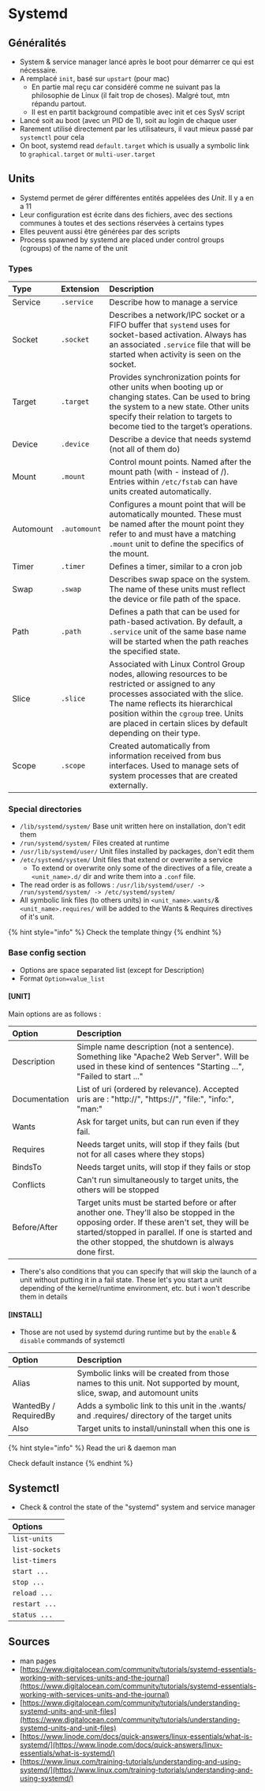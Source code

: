 # Systemd

## Généralités

* System & service manager lancé après le boot pour démarrer ce qui est nécessaire.
* A remplacé `init`, basé sur `upstart` \(pour mac\)
  * En partie mal reçu car considéré comme ne suivant pas la philosophie de Linux \(il fait trop de choses\). Malgré tout, mtn répandu partout.
  * Il est en partit background compatible avec init et ces SysV script
* Lancé soit au boot \(avec un PID de 1\), soit au login de chaque user
* Rarement utilisé directement par les utilisateurs, il vaut mieux passé par `systemctl` pour cela
* On boot, systemd read `default.target` which is usually a symbolic link to `graphical.target` or `multi-user.target`

## Units

* Systemd permet de gérer différentes entités appelées des _Unit_. Il y a en a 11
* Leur configuration est écrite dans des fichiers, avec des sections communes à toutes et des sections réservées à certains types
* Elles peuvent aussi être générées par des scripts
* Process spawned by systemd are placed under control groups \(cgroups\) of the name of the unit 

### Types

| Type | Extension | Description |
| :--- | :--- | :--- |
| Service | `.service` | Describe how to manage a service |
| Socket | `.socket` | Describes a network/IPC socket or a FIFO buffer that `systemd` uses for socket-based activation. Always has an associated `.service` file that will be started when activity is seen on the socket. |
| Target | `.target` | Provides synchronization points for other units when booting up or changing states. Can be used to bring the system to a new state. Other units specify their relation to targets to become tied to the target’s operations. |
| Device | `.device` | Describe a device that needs systemd \(not all of them do\) |
| Mount | `.mount` | Control mount points. Named after the mount path \(with - instead of /\). Entries within `/etc/fstab` can have units created automatically. |
| Automount | `.automount` |  Configures a mount point that will be automatically mounted. These must be named after the mount point they refer to and must have a matching `.mount` unit to define the specifics of the mount. |
| Timer | `.timer` | Defines a timer, similar to a cron job |
| Swap | `.swap` | Describes swap space on the system. The name of these units must reflect the device or file path of the space. |
| Path | `.path` | Defines a path that can be used for path-based activation. By default, a `.service` unit of the same base name will be started when the path reaches the specified state.  |
| Slice | `.slice` | Associated with Linux Control Group nodes, allowing resources to be restricted or assigned to any processes associated with the slice. The name reflects its hierarchical position within the `cgroup` tree. Units are placed in certain slices by default depending on their type. |
| Scope | `.scope` | Created automatically from information received from bus interfaces. Used to manage sets of system processes that are created externally. |

### Special  directories

* `/lib/systemd/system/` Base unit written here on installation, don't edit them
* `/run/systemd/system/` Files created at runtime
* `/usr/lib/systemd/user/` Unit files installed by packages, don't edit them
* `/etc/systemd/system/` Unit files that extend or overwrite a service
  * To extend or overwrite only some of the directives of a file, create a `<unit_name>.d/` dir and write them into a `.conf` file.
* The read order is as follows : `/usr/lib/systemd/user/ -> /run/systemd/system/ -> /etc/systemd/system/`
* All symbolic link files \(to others units\) in `<unit_name>.wants/`& `<unit_name>.requires/` will be added to the Wants & Requires directives of it's unit.

{% hint style="info" %}
Check the template thingy
{% endhint %}

### Base config section

* Options are space separated list \(except for Description\)
* Format `Option=value_list`

#### \[UNIT\]

Main options are as follows :

| Option | Description |
| :--- | :--- |
| Description | Simple name description \(not a sentence\). Something like "Apache2 Web Server". Will be used in these kind of sentences "Starting ...", "Failed to start ..." |
| Documentation | List of uri \(ordered by relevance\). Accepted uris are : "http://", "https://", "file:", "info:", "man:" |
| Wants | Ask for target units, but can run even if they fail. |
| Requires | Needs target units, will stop if they fails \(but not for all cases where they stops\) |
| BindsTo | Needs target units, will stop if they fails or stop |
| Conflicts | Can't run simultaneously to target units, the others will be stopped |
| Before/After | Target units must be started before or after another one. They'll also be stopped in the opposing order. If these aren't set, they will be started/stopped in parallel. If one is started and the other stopped, the shutdown is always done first. |

* There's also conditions that you can specify that will skip the launch of a unit without putting it in a fail state. These let's you start a unit depending of the kernel/runtime environment, etc. but i won't describe them in details

#### \[INSTALL\]

* Those are not used by systemd during runtime but by  the `enable` & `disable` commands of systemctl

| Option | Description |
| :--- | :--- |
| Alias | Symbolic links will be created from those names to this unit. Not supported by mount, slice, swap, and automount units |
| WantedBy / RequiredBy | Adds a symbolic link to this unit in the .wants/ and .requires/ directory of the target units |
| Also | Target units to install/uninstall when this one is |

{% hint style="info" %}
Read the uri & daemon man

Check default instance
{% endhint %}

## Systemctl

* Check & control the state of the "systemd" system and service manager

| Options |
| :--- |
| `list-units` |
| `list-sockets` |
| `list-timers` |
| `start ...` |
| `stop ...` |
| `reload ...` |
| `restart ...` |
| `status ...` |

## Sources

* man pages
* [https://www.digitalocean.com/community/tutorials/systemd-essentials-working-with-services-units-and-the-journal](https://www.digitalocean.com/community/tutorials/systemd-essentials-working-with-services-units-and-the-journal)
* [https://www.digitalocean.com/community/tutorials/understanding-systemd-units-and-unit-files](https://www.digitalocean.com/community/tutorials/understanding-systemd-units-and-unit-files)
* [https://www.linode.com/docs/quick-answers/linux-essentials/what-is-systemd/](https://www.linode.com/docs/quick-answers/linux-essentials/what-is-systemd/)
* [https://www.linux.com/training-tutorials/understanding-and-using-systemd/](https://www.linux.com/training-tutorials/understanding-and-using-systemd/)

